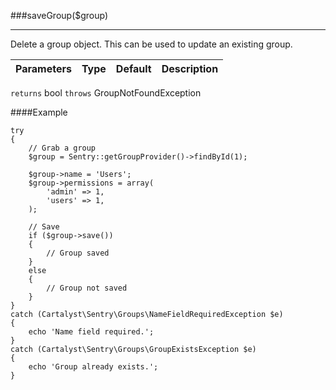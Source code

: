 <a id="saveGroup"></a>
###saveGroup($group)

----------

Delete a group object.  This can be used to update an existing group.

Parameters                   | Type            | Default       | Description
:--------------------------- | :-------------: | :------------ | :--------------

`returns` bool
`throws`  GroupNotFoundException

####Example

	try
	{
		// Grab a group
		$group = Sentry::getGroupProvider()->findById(1);

		$group->name = 'Users';
		$group->permissions = array(
			'admin' => 1,
			'users' => 1,
		);

		// Save
		if ($group->save())
		{
			// Group saved
		}
		else
		{
			// Group not saved
		}
	}
	catch (Cartalyst\Sentry\Groups\NameFieldRequiredException $e)
	{
		echo 'Name field required.';
	}
	catch (Cartalyst\Sentry\Groups\GroupExistsException $e)
	{
		echo 'Group already exists.';
	}